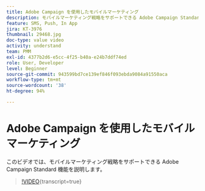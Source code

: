 ```yaml
---
title: Adobe Campaign を使用したモバイルマーケティング
description: モバイルマーケティング戦略をサポートできる Adobe Campaign Standard 機能について説明します。
feature: SMS, Push, In App
jira: KT-3976
thumbnail: 29468.jpg
doc-type: value video
activity: understand
team: PMM
exl-id: 4377b2d6-e5cc-4f25-b40a-e24b7ddf74ed
role: User, Developer
level: Beginner
source-git-commit: 943599bd7ce139ef846f093ebda9084a91550aca
workflow-type: tm+mt
source-wordcount: '38'
ht-degree: 94%

---
```


# Adobe Campaign を使用したモバイルマーケティング

このビデオでは、モバイルマーケティング戦略をサポートできる Adobe Campaign Standard 機能を説明します。

>[!VIDEO](https://video.tv.adobe.com/v/29468?learn=on){transcript=true}
